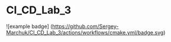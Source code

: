 # CI_CD_Lab_3
![example badge]
(https://github.com/Sergey-Marchuk/CI_CD_Lab_3/actions/workflows/cmake.yml/badge.svg)
